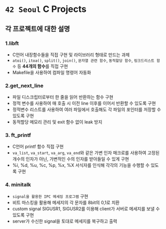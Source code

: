 # `42 Seoul` C Projects
## 각 프로젝트에 대한 설명
### 1.libft    
- C언어 내장함수들을 직접 구현 및 라이브러리 형태로 만드는 과제
- `atoi()`, `itoa()`, `split()`, `join()`, `문자열 관련 함수`, `동적할당 함수`, `링크드리스트 함수` 등 **44개의 함수**를 직접 구현
- Makefile을 사용하여 컴파일 명령어 자동화


### 2.get_next_line
- 파일 디스크립터로부터 한 줄을 읽어 반환하는 함수 구현
- 정적 변수를 사용하여 매 호출 시 이전 line 이후를 이어서 반환할 수 있도록 구현
- 정적변수 리스트를 사용하여 여러 파일에서 호출해도 각 파일의 포인터를 저장할 수 있도록 구현
- 동적할당 메모리 관리 및 exit 함수 없이 leak 방지


### 3. ft_printf
- C언어 printf 함수 직접 구현
- `va_list`, `va_start`, `va_arg`, `va_end`와 같은 가변 인자 매크로를 사용하여 고정된 개수의 인자가 아닌, 가변적인 수의 인자를 받아들일 수 있게 구현
- %i, %d, %u, %c, %p, %x, %X 서식자를 인식해 각각의 기능을 수행할 수 있도록 구현

### 4. minitalk
- `signal을 활용한 IPC 메세징 프로그램` 구현
- 비트 마스킹을 활용해 메세지의 각 문자를 8bit의 0,1로 치환
- custom signal SIGUSR1, SIGUSR2를 이용해 client가 서버로 메세지를 보낼 수 있도록 구현
- server가 수신한 signal을 토대로 메세지를 복구하고 출력
